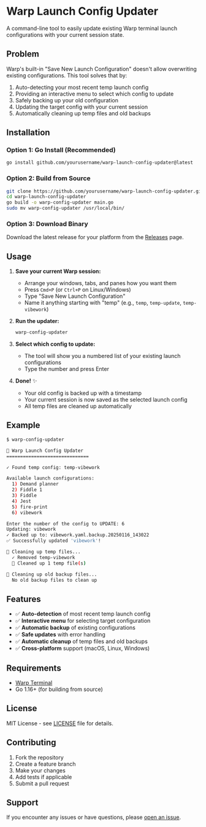 # Warp Launch Config Updater

A command-line tool to easily update existing Warp terminal launch configurations with your current session state.

## Problem

Warp's built-in "Save New Launch Configuration" doesn't allow overwriting existing configurations. This tool solves that by:

1. Auto-detecting your most recent temp launch config
2. Providing an interactive menu to select which config to update
3. Safely backing up your old configuration
4. Updating the target config with your current session
5. Automatically cleaning up temp files and old backups

## Installation

### Option 1: Go Install (Recommended)
```bash
go install github.com/yourusername/warp-launch-config-updater@latest
```

### Option 2: Build from Source
```bash
git clone https://github.com/yourusername/warp-launch-config-updater.git
cd warp-launch-config-updater
go build -o warp-config-updater main.go
sudo mv warp-config-updater /usr/local/bin/
```

### Option 3: Download Binary
Download the latest release for your platform from the [Releases](https://github.com/yourusername/warp-launch-config-updater/releases) page.

## Usage

1. **Save your current Warp session:**
   - Arrange your windows, tabs, and panes how you want them
   - Press `Cmd+P` (or `Ctrl+P` on Linux/Windows)
   - Type "Save New Launch Configuration"
   - Name it anything starting with "temp" (e.g., `temp`, `temp-update`, `temp-vibework`)

2. **Run the updater:**
   ```bash
   warp-config-updater
   ```

3. **Select which config to update:**
   - The tool will show you a numbered list of your existing launch configurations
   - Type the number and press Enter

4. **Done!** ✨
   - Your old config is backed up with a timestamp
   - Your current session is now saved as the selected launch config
   - All temp files are cleaned up automatically

## Example

```bash
$ warp-config-updater

🚀 Warp Launch Config Updater
==============================

✓ Found temp config: temp-vibework

Available launch configurations:
  1) Demand planner
  2) Fiddle 1
  3) Fiddle
  4) Jest
  5) fire-print
  6) vibework

Enter the number of the config to UPDATE: 6
Updating: vibework
✓ Backed up to: vibework.yaml.backup.20250116_143022
✅ Successfully updated 'vibework'!

🧹 Cleaning up temp files...
  ✓ Removed temp-vibework
  🎉 Cleaned up 1 temp file(s)

🧹 Cleaning up old backup files...
  No old backup files to clean up
```

## Features

- ✅ **Auto-detection** of most recent temp launch config
- ✅ **Interactive menu** for selecting target configuration
- ✅ **Automatic backup** of existing configurations
- ✅ **Safe updates** with error handling
- ✅ **Automatic cleanup** of temp files and old backups
- ✅ **Cross-platform** support (macOS, Linux, Windows)

## Requirements

- [Warp Terminal](https://www.warp.dev/)
- Go 1.16+ (for building from source)

## License

MIT License - see [LICENSE](LICENSE) file for details.

## Contributing

1. Fork the repository
2. Create a feature branch
3. Make your changes
4. Add tests if applicable
5. Submit a pull request

## Support

If you encounter any issues or have questions, please [open an issue](https://github.com/yourusername/warp-launch-config-updater/issues).
